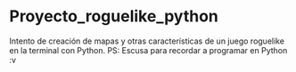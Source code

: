 # Proyecto_roguelike_python
Intento de creación de mapas y otras características de un juego roguelike en la terminal con Python. 
PS: Escusa para recordar a programar en Python :v

